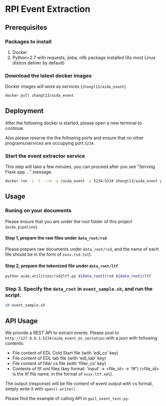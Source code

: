# RPI Event Extraction

## Prerequisites
### Packages to install
1. Docker
2. Python=2.7 with requests, jieba, nltk package installed (As most Linux distros deliver by default)

### Download the latest docker images
Docker images will work as services (`zhangt13/aida_event`).
```bash
docker pull zhangt13/aida_event
```

## Deployment
After the following docker is started, please open a new terminal to continue.

Also please reserve the the following ports and ensure that no other programs/services are occupying port `5234`.

### Start the event extractor service

This step will take a few minutes, you can proceed after you see "Serving Flask app ..." message.
```bash
docker run -i -t --rm -w /aida_event -p 5234:5234 zhangt13/aida_event python gail_event.py
```

## Usage 

### Runing on your documents
Please ensure that you are under the root folder of this project (`aida_pipeline`).

#### Step 1, prepare the raw files under `data_root/rsd`
Please prepare raw documents under `data_root/rsd`, and the name of each file should be in the form of `xxxx.rsd.txt`).

#### Step 2, prepare the tokenized file under `data_root/ltf`
```bash
python aida_utilities/rsd2ltf.py ${data_root}/rsd ${data_root}/ltf
```

### Step 3. Specify the `data_root` in `event_sample.sh`, and run the script.
```bash
sh event_sample.sh
```

## API Usage
We provide a REST API to extract events. Please post to `http://127.0.0.1:5234/aida_event_en_imitation` with a json with following contents:
* File content of EDL Cold Start file (with 'edl_cs' key)
* File content of EDL tab file (with 'edl_tab' key)
* File content of filler cs file (with 'filler_cs' key)
* Contents of ltf xml files (key format: 'input' -> <file_id> -> 'ltf') (<file_id> is the ltf file name, in the format of `xxxx.ltf.xml`).

The output (response) will be file content of event output with cs format, simply write it with `open().write()`.

Please find the example of calling API in `gail_event_test.py`.